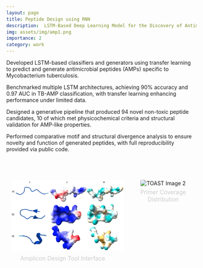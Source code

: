 ```yaml
---
layout: page
title: Peptide Design using RNN
description:  LSTM-Based Deep Learning Model for the Discovery of Antimicrobial Peptides Targeting Mycobacterium tuberculosis
img: assets/img/amp1.png
importance: 2
category: work
---
```


<!-- [Publication](https://www.biorxiv.org/content/10.1101/2025.01.13.632698v1.abstract) -->

Developed LSTM-based classifiers and generators using transfer learning to predict and generate antimicrobial peptides (AMPs) specific to Mycobacterium tuberculosis.

Benchmarked multiple LSTM architectures, achieving 90% accuracy and 0.97 AUC in TB-AMP classification, with transfer learning enhancing performance under limited data.

Designed a generative pipeline that produced 94 novel non-toxic peptide candidates, 10 of which met physicochemical criteria and structural validation for AMP-like properties.

Performed comparative motif and structural divergence analysis to ensure novelty and function of generated peptides, with full reproducibility provided via public code.


<br>


<div style="display: flex; justify-content: center; gap: 2em; margin-top: 2em; text-align: center; flex-wrap: nowrap;">

  <div>
    <img src="/assets/img/amp1.png" alt="TOAST Image 1" style="width: 320px; margin: 1em; border-radius: 4px;">
    <p style="color: #ccc; font-size: 0.95rem; margin-top: -0.5em;">Amplicon Design Tool Interface</p>
  </div>

  <div>
    <img src="/assets/img/amp2.png" alt="TOAST Image 2" style="width: 320px; margin: 1em; border-radius: 4px;">
    <p style="color: #ccc; font-size: 0.95rem; margin-top: -0.5em;">Primer Coverage Distribution</p>
  </div>

</div>